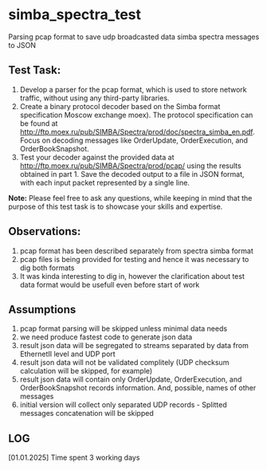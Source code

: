 # simba_spectra_test
Parsing pcap format to save udp broadcasted data simba spectra messages to JSON


## Test Task:
1. Develop a parser for the pcap format, which is used to store network traffic, without using any third-party libraries.
1. Create a binary protocol decoder based on the Simba format specification Moscow exchange moex). The protocol specification can be found at http://ftp.moex.ru/pub/SIMBA/Spectra/prod/doc/spectra_simba_en.pdf. Focus on decoding messages like OrderUpdate, OrderExecution, and OrderBookSnapshot.
1. Test your decoder against the provided data at http://ftp.moex.ru/pub/SIMBA/Spectra/prod/pcap/ using the results obtained in part 1. Save the decoded output to a file in JSON format, with each input packet represented by a single line.

**Note:** Please feel free to ask any questions, while keeping in mind that the purpose of this test task is to showcase your skills and expertise.

## Observations:

1. pcap format has been described separately from spectra simba format
1. pcap files is being provided for testing and hence it was necessary to dig both formats
1. It was kinda interesting to dig in, however the clarification about test data format would be usefull even before start of work

## Assumptions

1. pcap format parsing will be skipped unless minimal data needs
1. we need produce fastest code to generate json data
1. result json data will be segregated to streams separated by data from EthernetII level and UDP port
1. result json data will not be validated complitely (UDP checksum calculation will be skipped, for example)
1. result json data will contain only OrderUpdate, OrderExecution, and OrderBookSnapshot records information. And, possible, names of other messages
1. initial version will collect only separated UDP records - Splitted messages concatenation will be skipped

## LOG
[01.01.2025] Time spent 3 working days
